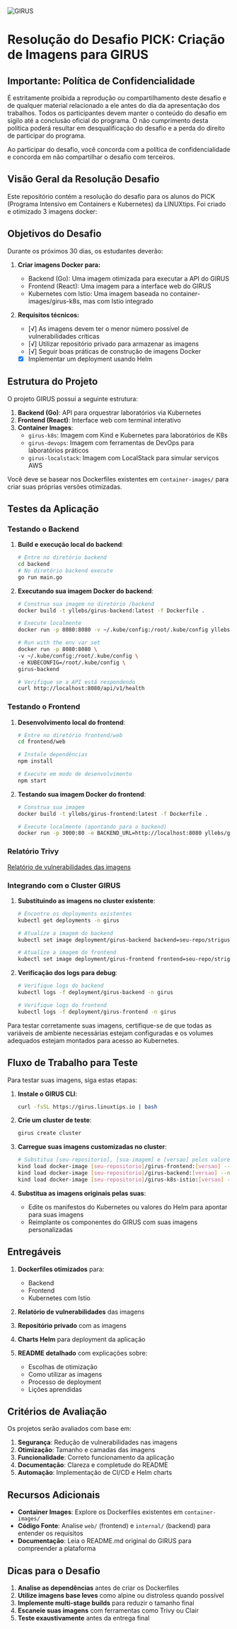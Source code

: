 ![GIRUS](./github/girus-logo.png)

# Resolução do Desafio PICK: Criação de Imagens para GIRUS

## Importante: Política de Confidencialidade

É estritamente proibida a reprodução ou compartilhamento deste desafio e de qualquer material relacionado a ele antes do dia da apresentação dos trabalhos. Todos os participantes devem manter o conteúdo do desafio em sigilo até a conclusão oficial do programa. O não cumprimento desta política poderá resultar em desqualificação do desafio e a perda do direito de participar do programa.

Ao participar do desafio, você concorda com a política de confidencialidade e concorda em não compartilhar o desafio com terceiros.

## Visão Geral da Resolução Desafio

Este repositório contém a resolução do desafio para os alunos do PICK (Programa Intensivo em Containers e Kubernetes) da LINUXtips.
Foi criado e otimizado 3 imagens docker:


## Objetivos do Desafio

Durante os próximos 30 dias, os estudantes deverão:

1. **Criar imagens Docker para:**
   - Backend (Go): Uma imagem otimizada para executar a API do GIRUS
   - Frontend (React): Uma imagem para a interface web do GIRUS
   - Kubernetes com Istio: Uma imagem baseada no container-images/girus-k8s, mas com Istio integrado

2. **Requisitos técnicos:**
   - [√] As imagens devem ter o menor número possível de vulnerabilidades críticas
   - [√] Utilizar repositório privado para armazenar as imagens
   - [√] Seguir boas práticas de construção de imagens Docker
   - [x] Implementar um deployment usando Helm

## Estrutura do Projeto

O projeto GIRUS possui a seguinte estrutura:

1. **Backend (Go)**: API para orquestrar laboratórios via Kubernetes
2. **Frontend (React)**: Interface web com terminal interativo
3. **Container Images**:
   - `girus-k8s`: Imagem com Kind e Kubernetes para laboratórios de K8s
   - `girus-devops`: Imagem com ferramentas de DevOps para laboratórios práticos
   - `girus-localstack`: Imagem com LocalStack para simular serviços AWS

Você deve se basear nos Dockerfiles existentes em `container-images/` para criar suas próprias versões otimizadas.

## Testes da Aplicação

### Testando o Backend

1. **Build e execução local do backend**:
   ```bash
   # Entre no diretório backend
   cd backend
   # No diretório backend execute
   go run main.go
   ```

2. **Executando sua imagem Docker do backend**:
   ```bash
   # Construa sua imagem no diretório /backend
   docker build -t yllebs/girus-backend:latest -f Dockerfile .
   
   # Execute localmente
   docker run -p 8080:8080 -v ~/.kube/config:/root/.kube/config yllebs/girus-backend:latest

   # Run with the env var set
   docker run -p 8080:8080 \
   -v ~/.kube/config:/root/.kube/config \
   -e KUBECONFIG=/root/.kube/config \
   girus-backend

   # Verifique se a API está respondendo
   curl http://localhost:8080/api/v1/health
   ```

### Testando o Frontend

1. **Desenvolvimento local do frontend**:
   ```bash
   # Entre no diretório frontend/web
   cd frontend/web
   
   # Instale dependências
   npm install
   
   # Execute em modo de desenvolvimento
   npm start
   ```

2. **Testando sua imagem Docker do frontend**:
   ```bash
   # Construa sua imagem
   docker build -t yllebs/girus-frontend:latest -f Dockerfile .
   
   # Execute localmente (apontando para o backend)
   docker run -p 3000:80 -e BACKEND_URL=http://localhost:8080 yllebs/giru-frontend:latest
   ```

### Relatório Trivy
[Relatório de vulnerabilidades das imagens](/trivy-reports.md)

### Integrando com o Cluster GIRUS

1. **Substituindo as imagens no cluster existente**:
   ```bash
   # Encontre os deployments existentes
   kubectl get deployments -n girus
   
   # Atualize a imagem do backend
   kubectl set image deployment/girus-backend backend=seu-repo/strigus-backend:versao -n girus
   
   # Atualize a imagem do frontend
   kubectl set image deployment/girus-frontend frontend=seu-repo/strigus-frontend:versao -n girus
   ```

2. **Verificação dos logs para debug**:
   ```bash
   # Verifique logs do backend
   kubectl logs -f deployment/girus-backend -n girus
   
   # Verifique logs do frontend
   kubectl logs -f deployment/girus-frontend -n girus
   ```

Para testar corretamente suas imagens, certifique-se de que todas as variáveis de ambiente necessárias estejam configuradas e os volumes adequados estejam montados para acesso ao Kubernetes.

## Fluxo de Trabalho para Teste

Para testar suas imagens, siga estas etapas:

1. **Instale o GIRUS CLI**:
   ```bash
   curl -fsSL https://girus.linuxtips.io | bash
   ```

2. **Crie um cluster de teste**:
   ```bash
   girus create cluster
   ```

3. **Carregue suas imagens customizadas no cluster**:
   ```bash
   # Substitua [seu-repositorio], [sua-imagem] e [versao] pelos valores corretos
   kind load docker-image [seu-repositorio]/girus-frontend:[versao] --name girus
   kind load docker-image [seu-repositorio]/girus-backend:[versao] --name girus
   kind load docker-image [seu-repositorio]/girus-k8s-istio:[versao] --name girus
   ```

4. **Substitua as imagens originais pelas suas**:
   - Edite os manifestos do Kubernetes ou valores do Helm para apontar para suas imagens
   - Reimplante os componentes do GIRUS com suas imagens personalizadas

## Entregáveis

1. **Dockerfiles otimizados** para:
   - Backend
   - Frontend
   - Kubernetes com Istio

2. **Relatório de vulnerabilidades** das imagens

3. **Repositório privado** com as imagens

4. **Charts Helm** para deployment da aplicação

5. **README detalhado** com explicações sobre:
   - Escolhas de otimização
   - Como utilizar as imagens
   - Processo de deployment
   - Lições aprendidas

## Critérios de Avaliação

Os projetos serão avaliados com base em:

1. **Segurança**: Redução de vulnerabilidades nas imagens
2. **Otimização**: Tamanho e camadas das imagens
3. **Funcionalidade**: Correto funcionamento da aplicação
4. **Documentação**: Clareza e completude do README
5. **Automação**: Implementação de CI/CD e Helm charts

## Recursos Adicionais

- **Container Images**: Explore os Dockerfiles existentes em `container-images/`
- **Código Fonte**: Analise `web/` (frontend) e `internal/` (backend) para entender os requisitos
- **Documentação**: Leia o README.md original do GIRUS para compreender a plataforma

## Dicas para o Desafio

1. **Analise as dependências** antes de criar os Dockerfiles
2. **Utilize imagens base leves** como alpine ou distroless quando possível
3. **Implemente multi-stage builds** para reduzir o tamanho final
4. **Escaneie suas imagens** com ferramentas como Trivy ou Clair
5. **Teste exaustivamente** antes da entrega final